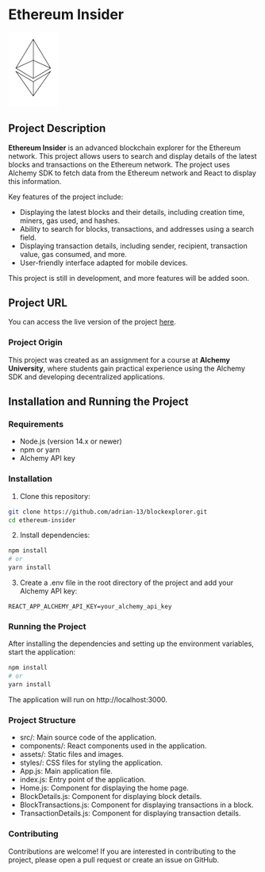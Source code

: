 # Ethereum Insider

<img src="./src/assets/ethereum_logo.png" alt="Ethereum Logo" width="100" height=auto>

## Project Description

**Ethereum Insider** is an advanced blockchain explorer for the Ethereum network. This project allows users to search and display details of the latest blocks and transactions on the Ethereum network. The project uses Alchemy SDK to fetch data from the Ethereum network and React to display this information.

Key features of the project include:
- Displaying the latest blocks and their details, including creation time, miners, gas used, and hashes.
- Ability to search for blocks, transactions, and addresses using a search field.
- Displaying transaction details, including sender, recipient, transaction value, gas consumed, and more.
- User-friendly interface adapted for mobile devices.

This project is still in development, and more features will be added soon.

## Project URL

You can access the live version of the project [here](https://ethereuminsight.netlify.app/).

### Project Origin

This project was created as an assignment for a course at **Alchemy University**, where students gain practical experience using the Alchemy SDK and developing decentralized applications.

## Installation and Running the Project

### Requirements

- Node.js (version 14.x or newer)
- npm or yarn
- Alchemy API key

### Installation

1. Clone this repository:

```bash
git clone https://github.com/adrian-13/blockexplorer.git
cd ethereum-insider
```

2. Install dependencies:

```bash
npm install
# or
yarn install
```

3. Create a .env file in the root directory of the project and add your Alchemy API key:

```env
REACT_APP_ALCHEMY_API_KEY=your_alchemy_api_key
```

### Running the Project
After installing the dependencies and setting up the environment variables, start the application:

```bash
npm install
# or
yarn install
```

The application will run on http://localhost:3000.

### Project Structure

- src/: Main source code of the application.
- components/: React components used in the application.
- assets/: Static files and images.
- styles/: CSS files for styling the application.
- App.js: Main application file.
- index.js: Entry point of the application.
- Home.js: Component for displaying the home page.
- BlockDetails.js: Component for displaying block details.
- BlockTransactions.js: Component for displaying transactions in a block.
- TransactionDetails.js: Component for displaying transaction details.

### Contributing
Contributions are welcome! If you are interested in contributing to the project, please open a pull request or create an issue on GitHub.

